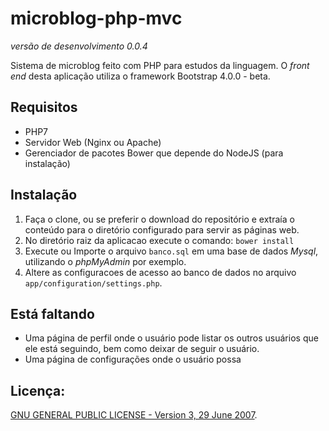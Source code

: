 # microblog-php-mvc

*versão de desenvolvimento 0.0.4*

Sistema de microblog feito com PHP para estudos da linguagem.
O _front end_ desta aplicação utiliza o framework Bootstrap 4.0.0 - beta.

## Requisitos

+ PHP7
+ Servidor Web (Nginx ou Apache)
+ Gerenciador de pacotes Bower que depende do NodeJS (para instalação)

## Instalação

1. Faça o clone, ou se preferir o download do repositório e extraía o conteúdo para o diretório configurado para servir as páginas web. 
2. No diretório raiz da aplicacao execute o comando: `bower install`
3. Execute ou Importe o arquivo `banco.sql` em uma base de dados _Mysql_, utilizando o _phpMyAdmin_ por exemplo.
4. Altere as configuracoes de acesso ao banco de dados no arquivo `app/configuration/settings.php`.

## Está faltando

+ Uma página de perfil onde o usuário pode listar os outros usuários que ele está seguindo, bem como deixar de seguir o usuário.
+ Uma página de configurações onde o usuário possa 

## Licença:

[GNU GENERAL PUBLIC LICENSE - Version 3, 29 June 2007](https://github.com/getuliovinicius/micro-blog-php/blob/master/LICENSE).